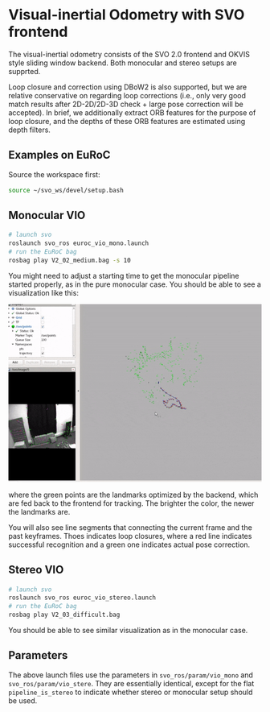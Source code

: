 # Visual-inertial Odometry with SVO frontend

The visual-inertial odometry consists of the SVO 2.0 frontend and OKVIS style sliding window backend. Both monocular and stereo setups are supprted.

Loop closure and correction using DBoW2 is also supported, but we are relative conservative on regarding loop corrections (i.e., only very good match results after 2D-2D/2D-3D check + large pose correction will be accepted). In brief, we additionally extract ORB features for the purpose of loop closure, and the depths of these ORB features are estimated using depth filters.

## Examples on EuRoC
Source the workspace first:
```sh
source ~/svo_ws/devel/setup.bash
```

## Monocular VIO
```sh
# launch svo
roslaunch svo_ros euroc_vio_mono.launch
# run the EuRoC bag
rosbag play V2_02_medium.bag -s 10
```
You might need to adjust a starting time to get the monocular pipeline started properly, as in the pure monocular case. You should be able to see a visualization like this:



![](./images/v202_mono_vio.gif)

where the green points are the landmarks optimized by the backend, which are fed back to the frontend for tracking. The brighter the color, the newer the landmarks are.

You will also see line segments that connecting the current frame and the past keyframes. Thoes indicates loop closures, where a red line indicates successful recognition and a green one indicates actual pose correction.

## Stereo VIO
```sh
# launch svo
roslaunch svo_ros euroc_vio_stereo.launch
# run the EuRoC bag
rosbag play V2_03_difficult.bag
```
You should be able to see similar visualization as in the monocular case.

## Parameters
The above launch files use the parameters in `svo_ros/param/vio_mono` and `svo_ros/param/vio_stere`. They are essentially identical, except for the flat `pipeline_is_stereo` to indicate whether stereo or monocular setup should be used.
